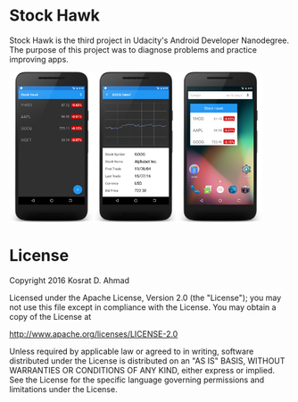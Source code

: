 # Stock Hawk
Stock Hawk is the third project in Udacity's Android Developer Nanodegree. The purpose of this project was to diagnose problems and practice improving apps.

<img width="30%" src="https://raw.githubusercontent.com/KosratDAhmad/StockHawk/master/art/stock_hawk_main.png" /><img width="30%" src="https://raw.githubusercontent.com/KosratDAhmad/StockHawk/master/art/stock_hawk_detail.png" /><img width="30%" src="https://raw.githubusercontent.com/KosratDAhmad/StockHawk/master/art/stock_hawk_widget.png" />

# License
Copyright 2016 Kosrat D. Ahmad

Licensed under the Apache License, Version 2.0 (the "License"); you may not use this file except in compliance with the License. You may obtain a copy of the License at

http://www.apache.org/licenses/LICENSE-2.0

Unless required by applicable law or agreed to in writing, software distributed under the License is distributed on an "AS IS" BASIS, WITHOUT WARRANTIES OR CONDITIONS OF ANY KIND, either express or implied. See the License for the specific language governing permissions and limitations under the License.

